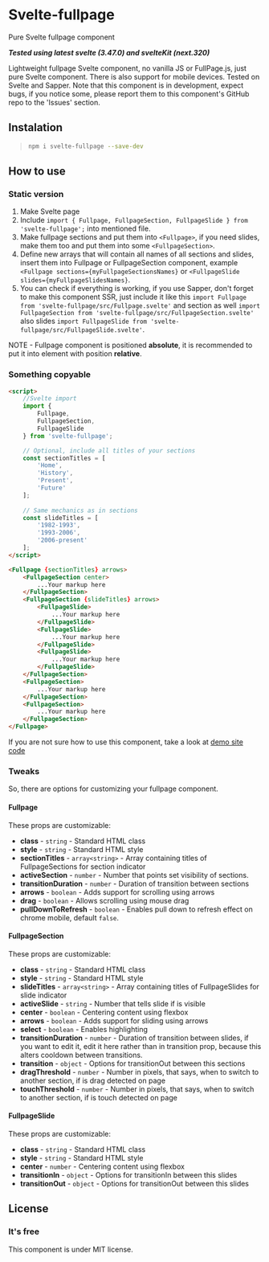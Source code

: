 # Svelte-fullpage

Pure Svelte fullpage component

***Tested using latest svelte (3.47.0) and svelteKit (next.320)***

Lightweight fullpage Svelte component, no vanilla JS or FullPage.js, just pure Svelte component. There is also support for
mobile devices. Tested on Svelte and Sapper. Note that this component is in development, expect bugs, if you notice some, 
please report them to this component's GitHub repo to the 'Issues' section.

## Instalation

> ```bash
> npm i svelte-fullpage --save-dev
> ```

## How to use

### Static version

1. Make Svelte page
2. Include `import { Fullpage, FullpageSection, FullpageSlide } from 'svelte-fullpage';` into mentioned file.
3. Make fullpage sections and put them into `<Fullpage>`, if you need slides, make them too and put them into some `<FullpageSection>`.
4. Define new arrays that will contain all names of all sections and slides, insert them into Fullpage or FullpageSection
component, example `<Fullpage sections={myFullpageSectionsNames}` or `<FullpageSlide slides={myFullpageSlidesNames}`.
5. You can check if everything is working, if you use Sapper, don't forget to make this component SSR, just include
it like this `import Fullpage from 'svelte-fullpage/src/Fullpage.svelte'` and section as well 
`import FullpageSection from 'svelte-fullpage/src/FullpageSection.svelte'` also slides 
`import FullpageSlide from 'svelte-fullpage/src/FullpageSlide.svelte'`.

NOTE - Fullpage component is positioned **absolute**, it is recommended to put it into element with position **relative**.

### Something copyable

```html
<script>
    //Svelte import
    import { 
        Fullpage,
        FullpageSection,
        FullpageSlide
    } from 'svelte-fullpage';

    // Optional, include all titles of your sections
    const sectionTitles = [
        'Home',
        'History',
        'Present',
        'Future'
    ];
    
    // Same mechanics as in sections
    const slideTitles = [
        '1982-1993',
        '1993-2006',
        '2006-present'
    ];
</script>

<Fullpage {sectionTitles} arrows>
    <FullpageSection center>
        ...Your markup here
    </FullpageSection>
    <FullpageSection {slideTitles} arrows>
        <FullpageSlide>
            ...Your markup here
        </FullpageSlide>
        <FullpageSlide>
            ...Your markup here
        </FullpageSlide>
        <FullpageSlide>
            ...Your markup here
        </FullpageSlide>
    </FullpageSection>
    <FullpageSection>
        ...Your markup here
    </FullpageSection>
    <FullpageSection>
        ...Your markup here
    </FullpageSection>
</Fullpage>

```

If you are not sure how to use this component, take a look at [demo site code](https://github.com/Hejtmus/svelte-fullpage/blob/master/docs/src/App.svelte)

### Tweaks

So, there are options for customizing your fullpage component.

#### Fullpage

These props are customizable:

* **class** - `string` - Standard HTML class
* **style** - `string` - Standard HTML style
* **sectionTitles** - `array<string>` - Array containing titles of FullpageSections for section indicator
* **activeSection** - `number` - Number that points set visibility of sections.
* **transitionDuration** - `number` - Duration of transition between sections
* **arrows** - `boolean` - Adds support for scrolling using arrows
* **drag** - `boolean` - Allows scrolling using mouse drag
* **pullDownToRefresh** - `boolean` - Enables pull down to refresh effect on chrome mobile, default `false`.

#### FullpageSection

These props are customizable:

* **class** - `string` - Standard HTML class
* **style** - `string` - Standard HTML style
* **slideTitles** - `array<string>` - Array containing titles of FullpageSlides for slide indicator
* **activeSlide** - `string` - Number that tells slide if is visible
* **center** - `boolean` - Centering content using flexbox
* **arrows** - `boolean` - Adds support for sliding using arrows
* **select** - `boolean` - Enables highlighting
* **transitionDuration** - `number` - Duration of transition between slides, if you want to edit it, edit it here rather than in 
transition prop, because this alters cooldown between transitions.
* **transition** - `object` - Options for transitionOut between this sections
* **dragThreshold** - `number` - Number in pixels, that says, when to switch to another section, if is drag detected on page
* **touchThreshold** - `number` - Number in pixels, that says, when to switch to another section, if is touch detected on page

#### FullpageSlide

These props are customizable:

* **class** - `string` - Standard HTML class
* **style** - `string` - Standard HTML style
* **center** - `number` - Centering content using flexbox
* **transitionIn** - `object` - Options for transitionIn between this slides
* **transitionOut** - `object` - Options for transitionOut between this slides

## License

### It's free

This component is under MIT license.